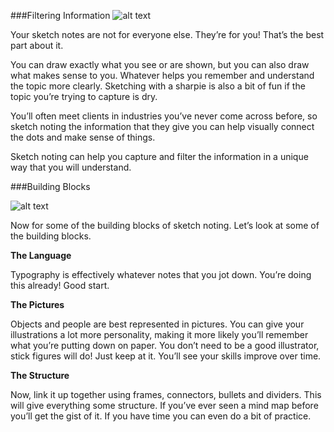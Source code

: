 ###Filtering Information
![alt text](https://cms-assets.tutsplus.com/uploads/users/507/posts/22873/image/synthesis-sketchnoting.jpg "filtering")

Your sketch notes are not for everyone else. They’re for you! That’s the best part about it. 

You can draw exactly what you see or are shown, but you can also draw what makes sense to you. Whatever helps you remember and understand the topic more clearly. Sketching with a sharpie is also a bit of fun if the topic you’re trying to capture is dry.

You’ll often meet clients in industries you’ve never come across before, so sketch noting the information that they give you can help visually connect the dots and make sense of things.

Sketch noting can help you capture and filter the information in a unique way that you will understand. 

###Building Blocks

![alt text](https://cms-assets.tutsplus.com/uploads/users/507/posts/22873/image/semantic-web.jpg)

Now for some of the building blocks of sketch noting. Let’s look at some of the building blocks.

**The Language**

Typography is effectively whatever notes that you jot down. You’re doing this already! Good start.

**The Pictures**

Objects and people are best represented in pictures. You can give your illustrations a lot more personality, making it more likely you’ll remember what you’re putting down on paper. You don’t need to be a good illustrator, stick figures will do! Just keep at it. You’ll see your skills improve over time. 

**The Structure**

Now, link it up together using frames, connectors, bullets and dividers. This will give everything some structure. If you’ve ever seen a mind map before you’ll get the gist of it. If you have time you can even do a bit of practice.
